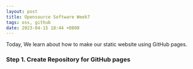 ```yaml
---
layout: post
title: Opensource Software Week7
tags: oss, github
date: 2023-04-15 18:44 +0800
---
```


Today, We learn about how to make our static website using GitHub pages.

### Step 1. Create Repository for GitHub pages

